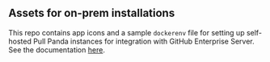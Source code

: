 ## Assets for on-prem installations

This repo contains app icons and a sample `dockerenv` file for setting up self-hosted Pull Panda instances for integration with GitHub Enterprise Server. See the documentation [here](https://docs.pullpanda.com/github-enterprise/server).
